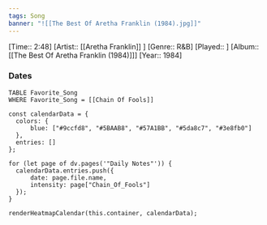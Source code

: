 ```yaml
---
tags: Song  
banner: "![[The Best Of Aretha Franklin (1984).jpg]]"
---
```

[Time:: 2:48]
[Artist:: [[Aretha Franklin]] ]
[Genre:: R&B]
[Played:: ]
[Album:: [[The Best Of Aretha Franklin (1984)]]]
[Year:: 1984]
### Dates
````dataview
TABLE Favorite_Song
WHERE Favorite_Song = [[Chain Of Fools]]
````
  ```dataviewjs
const calendarData = { 
	colors: { 
		blue: ["#9ccfd8", "#5BAAB8", "#57A1BB", "#5da8c7", "#3e8fb0"] 
	}, 
	entries: [] 
}; 

for (let page of dv.pages('"Daily Notes"')) { 
	calendarData.entries.push({ 
		date: page.file.name, 
		intensity: page["Chain_Of_Fools"]
	}); 
} 

renderHeatmapCalendar(this.container, calendarData);
```
